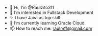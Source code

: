 - 👋 Hi, I’m @Raulzito311
- 👀 I’m interested in Fullstack Development
- ✨ I have Java as top skill
- 🌱 I’m currently learning Oracle Cloud
- 📫 How to reach me: raulmff@gmail.com
<!--
- 💞️ I’m looking to collaborate on ...
-->

<!---
Raulzito311/Raulzito311 is a ✨ special ✨ repository because its `README.md` (this file) appears on your GitHub profile.
You can click the Preview link to take a look at your changes.
--->
